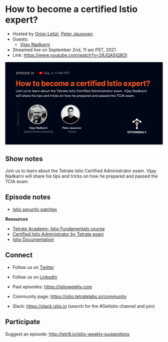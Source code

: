 # How to become a certified Istio expert?

- Hosted by [Orion Letizi](https://twitter.com/orionletizi), [Peter Jausovec](https://twitter.com/pjausovec)
- Guests:
  - [Vijay Nadkarni](https://twitter.com/vnadkarni)
- Streamed live on September 2nd, 11 am PST, 2021
- Link: https://www.youtube.com/watch?v=29JQA5jQ8OI

![episode image](010.png)

## Show notes

Join us to learn about the Tetrate Istio Certified Administrator exam. Vijay Nadkarni will share his tips and tricks on how he prepared and passed the TCIA exam.

## Episode notes

- [Istio security patches]( https://tetr8.io/istio-security-2021-008)

**Resources**

- [Tetrate Academy: Istio Fundamentals course](https://academy.tetrate.io/courses/istio-fundamentals)
- [Certified Istio Administrator by Tetrate exam](https://academy.tetrate.io/courses/certified-istio-administrator)
- [Istio Documentation](https://istio.io/docs)

## Connect

- Follow us on [Twitter](https://twitter.com/tetrateio)
- Follow us on [LinkedIn](https://www.linkedin.com/company/tetrate)
- Past episodes: https://istioweekly.com

- Community page: https://istio.tetratelabs.io/community
- Slack: https://slack.istio.io (search for the #GetIstio channel and join)

## Participate

Suggest an episode: http://tetr8.io/istio-weekly-suggestions
